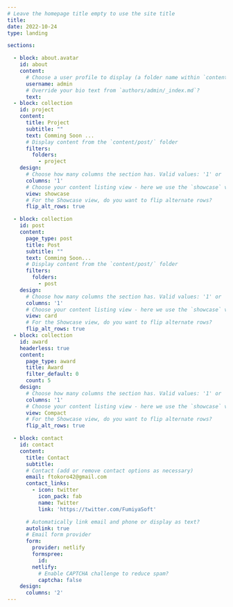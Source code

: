 ```yaml
---
# Leave the homepage title empty to use the site title
title:
date: 2022-10-24
type: landing

sections:

  - block: about.avatar
    id: about
    content:
      # Choose a user profile to display (a folder name within `content/authors/`)
      username: admin
      # Override your bio text from `authors/admin/_index.md`?
      text:
  - block: collection
    id: project
    content:
      title: Project
      subtitle: ""
      text: Comming Soon ...
      # Display content from the `content/post/` folder
      filters:
        folders:
          - project
    design:
      # Choose how many columns the section has. Valid values: '1' or '2'.
      columns: '1'
      # Choose your content listing view - here we use the `showcase` view
      view: showcase
      # For the Showcase view, do you want to flip alternate rows?
      flip_alt_rows: true

  - block: collection
    id: post
    content:
      page_type: post
      title: Post
      subtitle: ""
      text: Comming Soon...
      # Display content from the `content/post/` folder
      filters:
        folders:
          - post
    design:
      # Choose how many columns the section has. Valid values: '1' or '2'.
      columns: '1'
      # Choose your content listing view - here we use the `showcase` view
      view: card
      # For the Showcase view, do you want to flip alternate rows?
      flip_alt_rows: true
  - block: collection
    id: award
    headerless: true
    content:
      page_type: award
      title: Award
      filter_default: 0
      count: 5
    design:
      # Choose how many columns the section has. Valid values: '1' or '2'.
      columns: '1'
      # Choose your content listing view - here we use the `showcase` view
      view: Compact
      # For the Showcase view, do you want to flip alternate rows?
      flip_alt_rows: true

  - block: contact
    id: contact
    content:
      title: Contact
      subtitle:
      # Contact (add or remove contact options as necessary)
      email: ftokoro42@gmail.com
      contact_links:
        - icon: twitter
          icon_pack: fab
          name: Twitter
          link: 'https://twitter.com/FumiyaSoft'

      # Automatically link email and phone or display as text?
      autolink: true
      # Email form provider
      form:
        provider: netlify
        formspree:
          id:
        netlify:
          # Enable CAPTCHA challenge to reduce spam?
          captcha: false
    design:
      columns: '2'
---
```

